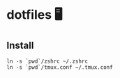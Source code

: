 # dotfiles :desktop_computer:

## Install

```shell
ln -s `pwd`/zshrc ~/.zshrc
ln -s `pwd`/tmux.conf ~/.tmux.conf
```